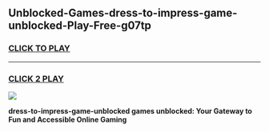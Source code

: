 
## Unblocked-Games-dress-to-impress-game-unblocked-Play-Free-g07tp
<h3>
<a href="https://premium76.site?title=dress-to-impress-game-unblocked&ref=17A">CLICK TO PLAY</a></h3>
<hr>

<h3>
<a href="https://premium76.site?title=dress-to-impress-game-unblocked&ref=17A">CLICK 2 PLAY</a>
  
</h3>

<a href="https://premium76.site?title=dress-to-impress-game-unblocked&ref=17A"><img src="https://clearcache.store/games.png"></a>


**dress-to-impress-game-unblocked games unblocked: Your Gateway to Fun and Accessible Online Gaming**
